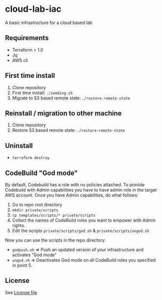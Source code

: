 # cloud-lab-iac
A basic infrastructure for a cloud based lab

## Requirements
- Terraform > 1.0
- Jq
- AWS cli

## First time install
1. Clone repository
2. First time install: `./seeding.sh`
3. Migrate to S3 based remote state: `./restore-remote-state`

## Reinstall / migration to other machine
1. Clone repository
2. Restore S3 based remote state: `./restore-remote-state`

## Uninstall
- `terraform destroy`

## CodeBuild "God mode"
By default, Codebuild has a role with no policies attached.
To provide Codebuild with Admin capabilities you have to have admin role in the target AWS account.
Once you have Admin capabilities, do what follows:
1. Go to repo root directory
2. `mkdir private/scripts`
3. `cp templates/scripts/* private/scripts`
4. Collect the names of CodeBuild roles you want to empower with Admin rights.
5. Edit the scripts `private/scripts/god.sh` & `private/scripts/ungod.sh` 

Now you can use the scripts in the repo directory:
- `godpush.sh` => Push an updated version of your infrastructure and activates "God mode"
- `ungod.sh` => Deactivates God mode on all CodeBuild roles you specified in point 5.

## License
See [License file](./LICENSE)

